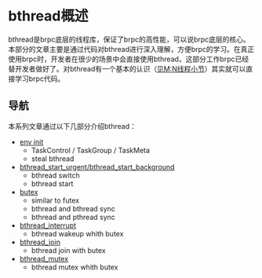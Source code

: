# bthread概述

bthread是brpc底层的线程库，保证了brpc的高性能，可以说brpc底层的核心。本部分的文章主要是通过代码对bthread进行深入理解，方便brpc的学习。在真正使用brpc时，开发者在很少的场景中会直接使用bthread，这部分工作brpc已经替开发者做好了。对bthread有一个基本的认识（[见M:N线程小节](https://github.com/joeylichang/joeylichang.github.io/blob/master/src/rpc/overview.md)）其实就可以直接学习brpc代码。

## 导航
本系列文章通过以下几部分介绍bthread：

* [env init](https://github.com/joeylichang/joeylichang.github.io/blob/master/src/rpc/brpc/bthread/init.md)
	* TaskControl / TaskGroup / TaskMeta
	* steal bthread
* [bthread_start_urgent/bthread_start_background](https://github.com/joeylichang/joeylichang.github.io/blob/master/src/rpc/brpc/bthread/bthread_start.md)
	* bthread switch
	* bthread start
* [butex](https://github.com/joeylichang/joeylichang.github.io/blob/master/src/rpc/brpc/bthread/butex.md)
	* similar to futex
	* bthread and bthread sync
	* bthread and pthread sync
* [bthread_interrupt](https://github.com/joeylichang/joeylichang.github.io/blob/master/src/rpc/brpc/bthread/bthread_interrupt.md)
	* bthread wakeup whith butex
* [bthread_join](https://github.com/joeylichang/joeylichang.github.io/blob/master/src/rpc/brpc/bthread/bthread_join.md)
	* bthread join with butex
* [bthread_mutex](https://github.com/joeylichang/joeylichang.github.io/blob/master/src/rpc/brpc/bthread/bthread_mutex.md)
	* bthread mutex whith butex
